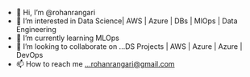 - 👋 Hi, I’m @rohanrangari
- 👀 I’m interested in Data Science| AWS | Azure | DBs | MlOps | Data Engineering 
- 🌱 I’m currently learning MLOps
- 💞️ I’m looking to collaborate on ...DS Projects | AWS | Azure | Azure | DevOps
- 📫 How to reach me ...rohanrangari@gmail.com 

<!---
rohanrangari/rohanrangari is a ✨ special ✨ repository because its `README.md` (this file) appears on your GitHub profile.
You can click the Preview link to take a look at your changes.
--->
